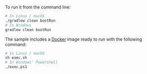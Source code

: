 To run it from the command line:

```bash
# In Linux / macOS
./gradlew clean bootRun
# In Windows
gradlew clean bootRun
```

The sample includes a [Docker](https://www.docker.com) image ready to run with the following command:

```bash
# In Linux / macOS
sh exec.sh
# In Windows' Powershell
./exec.ps1
```